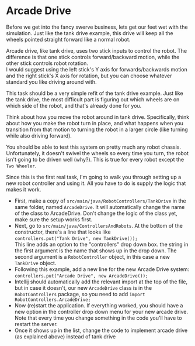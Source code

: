 Arcade Drive
============

Before we get into the fancy swerve business, lets get our feet wet with the simulation.
Just like the tank drive example, this drive will keep all the wheels pointed straight forward like a normal robot.

Arcade drive, like tank drive, uses two stick inputs to control the robot. The difference is that one stick controls
forward/backward motion, while the other stick controls robot rotation.  
I would suggest using the left stick's Y axis for forwards/backwards motion and the right stick's X axis for rotation,
but you can choose whatever standard you like driving around with.

This task should be a very simple refit of the tank drive example. Just like the tank drive, the most difficult part is
figuring out which wheels are on which side of the robot, and that's already done for you.

Think about how you move the robot around in tank drive. Specifically, think about how you make the robot turn in place,
and what happens when you transition from that motion to turning the robot in a larger circle (like turning while also driving forward).

You should be able to test this system on pretty much any robot chassis. Unfortunately, it doesn't swivel the wheels
so every time you turn, the robot isn't going to be driven well (why?). This is true for every robot except the `Two Wheeler`.


Since this is the first real task, I'm going to walk you through setting up a new robot controller and using it.
All you have to do is supply the logic that makes it work.

- First, make a copy of `src/main/java/RobotControllers/TankDrive` in the same folder, named `ArcadeDrive`.
It will automatically change the name of the class to ArcadeDrive. Don't change the logic of the class yet, make sure the setup works first.  
- Next, go to `src/main/java/ControllersAndRobots`. At the bottom of the constructor, there's a line that looks like  
`controllers.put("Tank Drive", new TankDrive());`  
This line adds an option to the "controllers" drop down box. the string in the first argument is the name that shows up
in the drop down. The second argument is a `RobotController` object, in this case a new `TankDrive` object.  
- Following this example, add a new line for the new Arcade Drive system:  
`controllers.put("Arcade Drive", new ArcadeDrive());`  
- Intellij should automatically add the relevant import at the top of the file, but in case it doesn't,
our new `ArcadeDrive` class is in the `RobotControllers` package, so you need to add `import RobotControllers.ArcadeDrive;`
- Now (re)start the application. If everything worked, you should have a new option in the controller drop down menu for your new arcade drive.  
Note that every time you change something in the code you'll have to restart the server.  
- Once it shows up in the list, change the code to implement arcade drive (as explained above) instead of tank drive
 